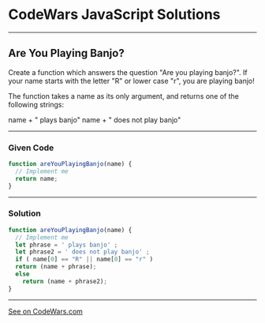 # CodeWars JavaScript Solutions

---

## Are You Playing Banjo?

Create a function which answers the question "Are you playing banjo?".
If your name starts with the letter "R" or lower case "r", you are playing banjo!

The function takes a name as its only argument, and returns one of the following strings:

name + " plays banjo" 
name + " does not play banjo"

---

### Given Code


```javascript
function areYouPlayingBanjo(name) {
  // Implement me
  return name;
}
```

---

### Solution


```javascript
function areYouPlayingBanjo(name) {
  // Implement me
  let phrase = ' plays banjo' ;
  let phrase2 = ' does not play banjo' ;
  if ( name[0] == "R" || name[0] == "r" )
  return (name + phrase);
  else
    return (name + phrase2);
}
```


---


[See on CodeWars.com](https://www.codewars.com/)